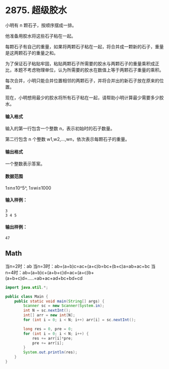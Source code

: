 # 2875. 超级胶水

小明有 n 颗石子，按顺序摆成一排。

他准备用胶水将这些石子粘在一起。

每颗石子有自己的重量，如果将两颗石子粘在一起，将合并成一颗新的石子，重量是这两颗石子的重量之和。

为了保证石子粘贴牢固，粘贴两颗石子所需要的胶水与两颗石子的重量乘积成正比，本题不考虑物理单位，认为所需要的胶水在数值上等于两颗石子重量的乘积。

每次合并，小明只能合并位置相邻的两颗石子，并将合并出的新石子放在原来的位置。

现在，小明想用最少的胶水将所有石子粘在一起，请帮助小明计算最少需要多少胶水。

#### 输入格式

输入的第一行包含一个整数 n，表示初始时的石子数量。

第二行包含 n 个整数 w1,w2,…,wn，依次表示每颗石子的重量。

#### 输出格式

一个整数表示答案。

#### 数据范围

1≤n≤10^5^, 1≤wi≤1000

#### 输入样例：

```
3
3 4 5
```

#### 输出样例：

```
47
```

## Math

当n=2时：ab
当n=3时：ab+(a+b)c=ac+(a+c)b=bc+(b+c)a=ab+ac+bc
当n=4时：ab+(a+b)c+(a+b+c)d=ac+(a+c)b+(a+b+c)d=.....=ab+ac+ad+bc+bd+cd

```java
import java.util.*;

public class Main {
    public static void main(String[] args) {
        Scanner sc = new Scanner(System.in);
        int N = sc.nextInt();
        int[] arr = new int[N];
        for (int i = 0; i < N; i++) arr[i] = sc.nextInt();

        long res = 0, pre = 0;
        for (int i = 0; i < N; i++) {
            res += arr[i]*pre;
            pre += arr[i];
        }
        System.out.println(res);
    }
}
```

